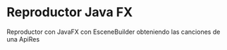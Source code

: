 # Reproductor Java FX 
Reproductor con JavaFX con EsceneBuilder obteniendo las canciones de una ApiRes
